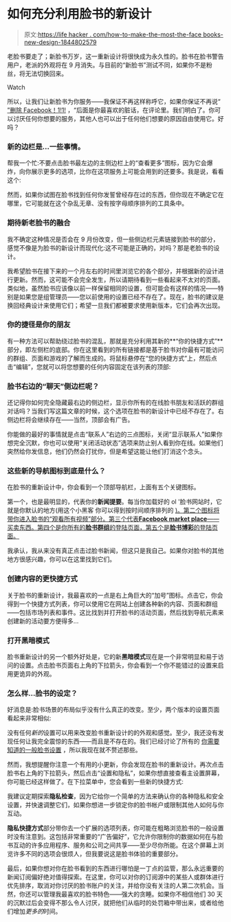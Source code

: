 # 如何充分利用脸书的新设计

> 原文:[https://life hacker . com/how-to-make-the-most-the-face books-new-design-1844802579](https://lifehacker.com/how-to-make-the-most-of-facebooks-new-redesign-1844802579)

老脸书要走了；新脸书万岁，这一重新设计将很快成为永久性的。脸书在脸书警告用户，老派的外观将在 9 月消失。与目前的“新脸书”测试不同，如果你不是粉丝，将无法切换回来。

Watch

所以，让我们让新脸书为你服务——我保证不再这样称呼它，如果你保证不再说“ [”删除 Facebook！1!1!](https://lifehacker.com/how-to-delete-your-facebook-account-a-checklist-1829436824) ，“后面是你最喜欢的脏话，在评论里。我们明白了。你可以讨厌任何你想要的服务，其他人也可以出于任何他们想要的原因自由使用它。好吗？

### 新的边栏是...一些事情。

帮我一个忙:不要点击脸书最左边的主侧边栏上的“查看更多”图标，因为它会爆炸，向你展示更多的选项，比你在这项服务上可能会用到的还要多。我是说，看看这个:

然而，如果你试图在脸书找到任何你发誓曾经存在过的东西，但你现在不确定它在哪里，它可能就在这个杂乱无章、没有按字母顺序排列的工具条中。

### 期待新老脸书的融合

我不确定这种情况是否会在 9 月份改变，但一些侧边栏元素链接到脸书的部分，感觉不像是为脸书的新设计而现代化:这不可能是正确的，对吗？那是老脸书的设计。

我希望脸书在接下来的一个月左右的时间里浏览它的各个部分，并根据新的设计进行更新。然而，这可能不会完全发生，所以请期待看到一些看起来不太对的页面。类似地，虽然脸书应该像以前一样保留相同的设置，但可能会有这样的情况——特别是如果您是组管理员——您以前使用的设置已经不存在了。现在，脸书的建议是换回经典设计来使用它们；希望一旦我们都被要求使用新版本，它们会再次出现。

### 你的捷径是你的朋友

有一种方法可以帮助绕过脸书的混乱，那就是充分利用其新的**“你的快捷方式”**部分，即左侧栏的底部。你在这里看到的所有链接都是基于脸书对你最有可能访问的群组、页面和游戏的了解而生成的。将鼠标悬停在“您的快捷方式”上，然后点击“编辑”，您就可以将您想要的任何内容固定在该列表的顶部:

### 脸书右边的“聊天”侧边栏呢？

还记得你如何完全隐藏最右边的侧边栏，显示你所有的在线脸书朋友和活跃的群组对话吗？当我们写这篇文章的时候，这个选项在脸书的新设计中已经不存在了。右侧边栏将会继续存在——当然，顶部会有广告。

你能做的最好的事情就是点击“联系人”右边的三点图标，关闭“显示联系人”如果你想完全沉默，你也可以使用“关闭活动状态”选项来防止别人看到你在线。如果他们突然给你发信息，他们仍然会打扰你，但是希望这能让他们打消这个念头。

### 这些新的导航图标到底是什么？

在脸书的重新设计中，你会看到一个顶部导航栏，上面有五个关键图标。

第一个，也是最明显的，代表你的**新闻提要**。每当你加载好的 ol '脸书网站时，它就是你默认的地方(用这个小黑客 你可以得到按时间顺序排列的 [)。第二个图标将带你进入脸书的“观看所有视频”部分。第三个代表**Facebook market place**——买卖东西。第四个是你所有的**脸书群组**的登陆页面，第五个是**脸书博彩**的登陆页面。](https://lifehacker.com/how-to-force-a-chronological-feed-in-facebooks-new-desi-1842426847)

我承认，我从来没有真正点击过脸书新闻，但这只是我自己。如果你对脸书的其他地方很感兴趣，你可以在这里找到它们。

### 创建内容的更快捷方式

关于脸书的重新设计，我最喜欢的一点是右上角巨大的“加号”图标。点击它，你会得到一个快捷方式列表，你可以使用它在网站上创建各种新的内容、页面和群组——包括市场列表和事件。这比找到并打开脸书的活动页面，然后找到导航元素来创建新的活动要方便得多...

### 打开黑暗模式

脸书重新设计的另一个额外好处是，它的新**黑暗模式**现在是一个非常明显和易于访问的设置。点击脸书页面右上角的下拉箭头，你会看到一个你不能错过的设置来启用更诡异的外观。

### 怎么样...脸书的设定？

好消息是:脸书场景的布局似乎没有什么真正的改变。至少，两个版本的设置页面看起来非常相似:

没有任何*新的*设置可以用来改变脸书重新设计的的外观和感觉。至少，我还没有发现任何让我完全震惊的东西——而且是不存在的。我们已经讨论了所有的 [你需要知道的一般脸书设置](https://lifehacker.com/change-these-facebook-settings-to-protect-your-photos-f-1841131425) ，所以我现在就不赘述那些。

然而，我想提醒你注意一个有用的小更新，你会发现在脸书的重新设计。再次点击脸书右上角的下拉箭头，然后点击“设置和隐私”，如果你想直接查看主设置屏幕，你可能已经这样做了。在下拉菜单中，您会看到一些新的快捷方式:

我建议定期探索**隐私检查**，因为它给你一个简单的方法来确认你的各种隐私和安全设置，并快速调整它们，如果你想进一步锁定你的脸书帐户或限制其他人如何与你互动。

**隐私快捷方式**部分带你去一个扩展的选项列表，你可能在粗略浏览脸书的一般设置时没有注意到。这包括非常重要的“广告偏好”，它允许你限制你的数据如何在与脸书互动的许多应用程序、服务和公司之间共享——至少尽你所能。在这个屏幕上浏览许多不同的选项会很烦人，但我要说这是脸书体验的重要部分。

最后，如果你想对你在脸书看到的东西进行哪怕是一丁点的监管，那么永远重要的新闻订阅偏好绝对值得探索。在这里，你可以对你的订阅源中的某些人或群体进行优先排序，取消对你讨厌的脸书账户的关注，并给你没有关注的人第二次机会。当然，你还可以管理我最喜欢的脸书特色——强大的贪睡。如果你不相信他们 30 天的沉默过后会变得不那么令人讨厌，就把他们从临时的处罚箱中带出来，或者给他们增加*更多的*时间。